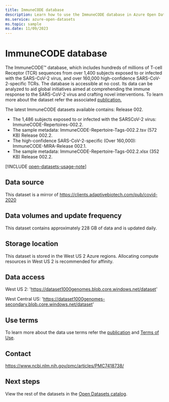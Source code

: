 ```yaml
---
title: ImmuneCODE database
description: Learn how to use the ImmuneCODE database in Azure Open Datasets.
ms.service: azure-open-datasets
ms.topic: sample
ms.date: 11/09/2023
---
```


# ImmuneCODE database

The ImmuneCODE™ database, which includes hundreds of millions of T-cell Receptor (TCR) sequences from over 1,400 subjects exposed to or infected with the SARS-CoV-2 virus, and over 160,000 high-confidence SARS-CoV-2-specific TCRs. 
The database is accessible at no cost. Its data can be analyzed to aid global initiatives aimed at comprehending the immune response to the SARS-CoV-2 virus and crafting novel interventions. To learn more about the dataset refer the associated [publication.](https://www.ncbi.nlm.nih.gov/pmc/articles/PMC7418738/)

The latest ImmuneCODE datasets available contains: Release 002.

- The 1,486 subjects exposed to or infected with the SARSCoV-2 virus: ImmuneCODE-Repertoires-002.2.
- The sample metadata: ImmuneCODE-Repertoire-Tags-002.2.tsv (572 KB) Release 002.2.
- The high-confidence SARS-CoV-2-specific (Over 160,000): ImmuneCODE-MIRA-Release 002.1.
- The sample metadata: ImmuneCODE-Repertoire-Tags-002.2.xlsx (352 KB) Release 002.2.

[!INCLUDE [open-datasets-usage-note](./includes/open-datasets-usage-note.md)]

## Data source

This dataset is a mirror of https://clients.adaptivebiotech.com/pub/covid-2020

## Data volumes and update frequency

This dataset contains approximately 228 GB of data and is updated daily.

## Storage location

This dataset is stored in the West US 2 Azure regions. Allocating compute resources in West US 2 is recommended for affinity.

## Data access

West US 2: 'https://dataset1000genomes.blob.core.windows.net/dataset'

West Central US: 'https://dataset1000genomes-secondary.blob.core.windows.net/dataset'

## Use terms

To learn more about the data use terms refer the [publication](https://www.ncbi.nlm.nih.gov/pmc/articles/PMC7418738/) and [Terms of Use](https://clients.adaptivebiotech.com/terms-of-use).

## Contact

https://www.ncbi.nlm.nih.gov/pmc/articles/PMC7418738/

## Next steps

View the rest of the datasets in the [Open Datasets catalog](dataset-catalog.md).
